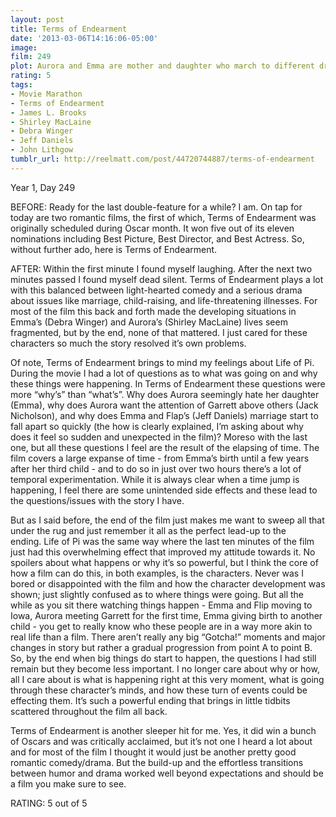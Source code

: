 ```yaml
---
layout: post
title: Terms of Endearment
date: '2013-03-06T14:16:06-05:00'
image: 
film: 249
plot: Aurora and Emma are mother and daughter who march to different drummers. The movie covers several years of their lives as each finds different reasons to go on living and find joy.
rating: 5
tags:
- Movie Marathon
- Terms of Endearment
- James L. Brooks
- Shirley MacLaine
- Debra Winger
- Jeff Daniels
- John Lithgow
tumblr_url: http://reelmatt.com/post/44720744887/terms-of-endearment
---
```


Year 1, Day 249

BEFORE: Ready for the last double-feature for a while? I am. On tap for today are two romantic films, the first of which, Terms of Endearment was originally scheduled during Oscar month. It won five out of its eleven nominations including Best Picture, Best Director, and Best Actress. So, without further ado, here is Terms of Endearment.

AFTER: Within the first minute I found myself laughing. After the next two minutes passed I found myself dead silent. Terms of Endearment plays a lot with this balanced between light-hearted comedy and a serious drama about issues like marriage, child-raising, and life-threatening illnesses. For most of the film this back and forth made the developing situations in Emma’s (Debra Winger) and Aurora’s (Shirley MacLaine) lives seem fragmented, but by the end, none of that mattered. I just cared for these characters so much the story resolved it’s own problems.

Of note, Terms of Endearment brings to mind my feelings about Life of Pi. During the movie I had a lot of questions as to what was going on and why these things were happening. In Terms of Endearment these questions were more “why’s” than “what’s”. Why does Aurora seemingly hate her daughter (Emma), why does Aurora want the attention of Garrett above others (Jack Nicholson), and why does Emma and Flap’s (Jeff Daniels) marriage start to fall apart so quickly (the how is clearly explained, I’m asking about why does it feel so sudden and unexpected in the film)? Moreso with the last one, but all these questions I feel are the result of the elapsing of time. The film covers a large expanse of time - from Emma’s birth until a few years after her third child - and to do so in just over two hours there’s a lot of temporal experimentation. While it is always clear when a time jump is happening, I feel there are some unintended side effects and these lead to the questions/issues with the story I have.

But as I said before, the end of the film just makes me want to sweep all that under the rug and just remember it all as the perfect lead-up to the ending. Life of Pi was the same way where the last ten minutes of the film just had this overwhelming effect that improved my attitude towards it. No spoilers about what happens or why it’s so powerful, but I think the core of how a film can do this, in both examples, is the characters. Never was I bored or disappointed with the film and how the character development was shown; just slightly confused as to where things were going. But all the while as you sit there watching things happen - Emma and Flip moving to Iowa, Aurora meeting Garrett for the first time, Emma giving birth to another child - you get to really know who these people are in a way more akin to real life than a film. There aren’t really any big “Gotcha!” moments and major changes in story but rather a gradual progression from point A to point B. So, by the end when big things do start to happen, the questions I had still remain but they become less important. I no longer care about why or how, all I care about is what is happening right at this very moment, what is going through these character’s minds, and how these turn of events could be effecting them. It’s such a powerful ending that brings in little tidbits scattered throughout the film all back.

Terms of Endearment is another sleeper hit for me. Yes, it did win a bunch of Oscars and was critically acclaimed, but it’s not one I heard a lot about and for most of the film I thought it would just be another pretty good romantic comedy/drama. But the build-up and the effortless transitions between humor and drama worked well beyond expectations and should be a film you make sure to see.

RATING: 5 out of 5
